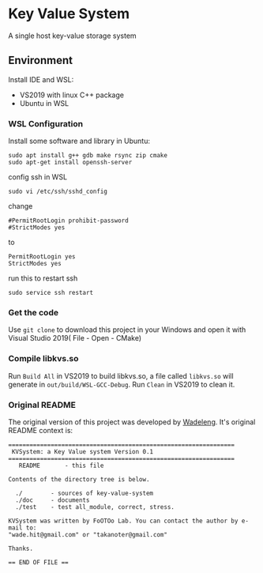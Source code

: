# Key Value System

A single host key-value storage system
## Environment

Install IDE and WSL:
- VS2019 with linux C++ package
- Ubuntu in WSL

### WSL Configuration

Install some software and library in Ubuntu:

```shell
sudo apt install g++ gdb make rsync zip cmake
sudo apt-get install openssh-server
```
config ssh in WSL
```shell
sudo vi /etc/ssh/sshd_config
```
change 
```
#PermitRootLogin prohibit-password
#StrictModes yes
```
to 
```shell
PermitRootLogin yes
StrictModes yes
```

run this to restart ssh

```shell
sudo service ssh restart
```

### Get the code

Use `git clone` to download this project in your Windows and open it with Visual Studio 2019( File - Open - CMake)

### Compile libkvs.so

Run `Build All` in VS2019 to build libkvs.so, a file called `libkvs.so` will generate in  `out/build/WSL-GCC-Debug`. Run `Clean` in VS2019 to clean it.

### Original README

The original version of this project was developed by [Wadeleng](https://github.com/WadeLeng/key-value-system). It's original README context is:

```
================================================================
 KVSystem: a Key Value system Version 0.1
================================================================
   README		- this file

Contents of the directory tree is below.

  ./		- sources of key-value-system
  ./doc		- documents 
  ./test	- test all_module, correct, stress.

KVSystem was written by FoOTOo Lab. You can contact the author by e-mail to:
"wade.hit@gmail.com" or "takanoter@gmail.com"

Thanks.

== END OF FILE ==
```


